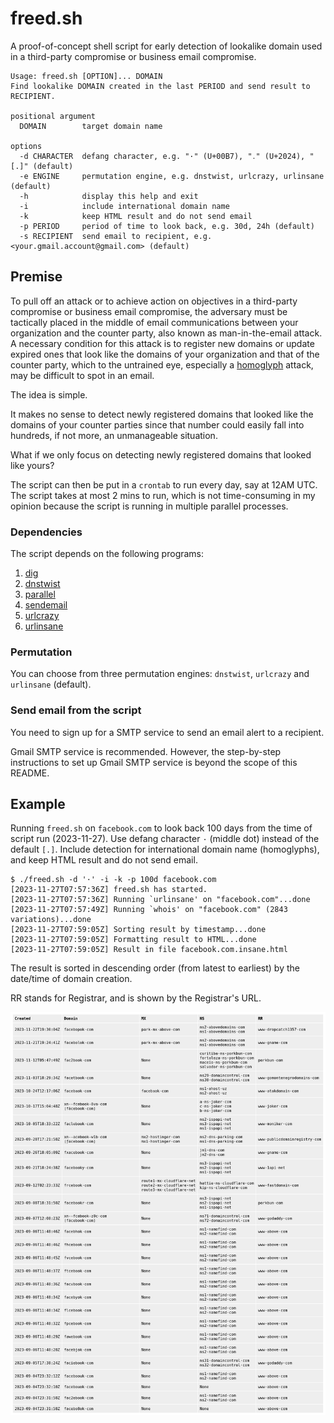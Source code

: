 # freed.sh

A proof-of-concept shell script for early detection of lookalike domain used in a third-party compromise or business email compromise.

```help
Usage: freed.sh [OPTION]... DOMAIN
Find lookalike DOMAIN created in the last PERIOD and send result to RECIPIENT.

positional argument
  DOMAIN        target domain name

options
  -d CHARACTER  defang character, e.g. "·" (U+00B7), "․" (U+2024), "[.]" (default)
  -e ENGINE     permutation engine, e.g. dnstwist, urlcrazy, urlinsane (default)
  -h            display this help and exit
  -i            include international domain name
  -k            keep HTML result and do not send email
  -p PERIOD     period of time to look back, e.g. 30d, 24h (default)
  -s RECIPIENT  send email to recipient, e.g. <your.gmail.account@gmail.com> (default)
```

## Premise

To pull off an attack or to achieve action on objectives in a third-party compromise or business email compromise, the adversary must be tactically placed in the middle of email communications between your organization and the counter party, also known as man-in-the-email attack. A necessary condition for this attack is to register new domains or update expired ones that look like the domains of your organization and that of the counter party, which to the untrained eye, especially a [homoglyph](https://en.wikipedia.org/wiki/Homoglyph) attack, may be difficult to spot in an email.

The idea is simple.

It makes no sense to detect newly registered domains that looked like the domains of your counter parties since that number could easily fall into hundreds, if not more, an unmanageable situation.

What if we only focus on detecting newly registered domains that looked like yours?

The script can then be put in a `crontab` to run every day, say at 12AM UTC. The script takes at most 2 mins to run, which is not time-consuming in my opinion because the script is running in multiple parallel processes.

### Dependencies

The script depends on the following programs:

1. [dig](https://www.isc.org/download/)
2. [dnstwist](https://github.com/elceef/dnstwist)
3. [parallel](https://www.gnu.org/software/parallel/)
4. [sendemail](https://github.com/mogaal/sendemail)
5. [urlcrazy](https://github.com/urbanadventurer/urlcrazy)
6. [urlinsane](https://github.com/ziazon/urlinsane)

### Permutation

You can choose from three permutation engines: `dnstwist`, `urlcrazy` and `urlinsane` (default).

### Send email from the script

You need to sign up for a SMTP service to send an email alert to a recipient.

Gmail SMTP service is recommended. However, the step-by-step instructions to set up Gmail SMTP service is beyond the scope of this README.

## Example

Running `freed.sh` on `facebook.com` to look back 100 days from the time of script run (2023-11-27). Use defang character `·` (middle dot) instead of the default `[.]`. Include detection for international domain name (homoglyphs), and keep HTML result and do not send email.

```demo
$ ./freed.sh -d '·' -i -k -p 100d facebook.com
[2023-11-27T07:57:36Z] freed.sh has started.
[2023-11-27T07:57:36Z] Running `urlinsane' on "facebook.com"...done
[2023-11-27T07:57:49Z] Running `whois' on "facebook.com" (2843 variations)...done
[2023-11-27T07:59:05Z] Sorting result by timestamp...done
[2023-11-27T07:59:05Z] Formatting result to HTML...done
[2023-11-27T07:59:05Z] Result in file facebook.com.insane.html
```

The result is sorted in descending order (from latest to earliest) by the date/time of domain creation. 

RR stands for Registrar, and is shown by the Registrar's URL.

![facebook.com](facebook.com-demo.png)
